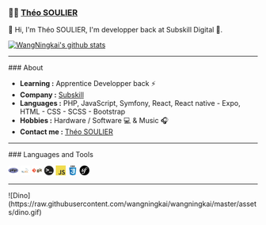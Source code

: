 ###  :man_technologist:  [Théo SOULIER](https://onk0611.github.io/hello/)

👋 Hi, I'm Théo SOULIER, I'm developper back at Subskill Digital 🚀. 

[![WangNingkai's github stats](https://github-readme-stats.vercel.app/api?username=subskill-tsoulier&count_private=true&show_icons=true&theme=radical)](https://github.com/subskill-tsoulier)
<hr>
### About

-  **Learning :** Apprentice Developper back :zap:
-  **Company :** [Subskill](https://www.subskill.com)
-  **Languages :** PHP, JavaScript, Symfony, React, React native - Expo, HTML - CSS - SCSS - Bootstrap
-  **Hobbies :** Hardware / Software 💻 & Music :headphones:
-  **Contact me :** [Théo SOULIER](mailto:t.soulier@subskill.com)

<hr>
### Languages and Tools

<code><img height="20" src="https://raw.githubusercontent.com/github/explore/80688e429a7d4ef2fca1e82350fe8e3517d3494d/topics/php/php.png"></code>
<code><img height="20" src="https://raw.githubusercontent.com/github/explore/80688e429a7d4ef2fca1e82350fe8e3517d3494d/topics/mysql/mysql.png"></code>
<code><img height="20" src="https://raw.githubusercontent.com/github/explore/80688e429a7d4ef2fca1e82350fe8e3517d3494d/topics/git/git.png"></code>
<code><img height="20" src="https://raw.githubusercontent.com/github/explore/80688e429a7d4ef2fca1e82350fe8e3517d3494d/topics/terminal/terminal.png"></code>
<code><img height="20" src="https://raw.githubusercontent.com/github/explore/80688e429a7d4ef2fca1e82350fe8e3517d3494d/topics/javascript/javascript.png"></code>
<code><img height="20" src="https://raw.githubusercontent.com/github/explore/80688e429a7d4ef2fca1e82350fe8e3517d3494d/topics/css/css.png"></code>
<code><img height="20" src="https://raw.githubusercontent.com/github/explore/80688e429a7d4ef2fca1e82350fe8e3517d3494d/topics/symfony/symfony.png"></code>
<hr>
![Dino](https://raw.githubusercontent.com/wangningkai/wangningkai/master/assets/dino.gif)
